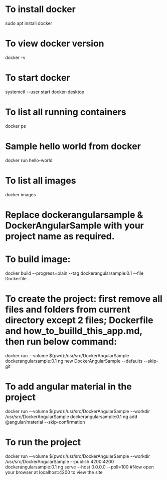 # To install docker
sudo apt install docker

# To view docker version
docker -v

# To start docker
systemctl --user start docker-desktop

# To list all running containers
docker ps

# Sample hello world from docker
docker run hello-world

# To list all images
docker images

# Replace dockerangularsample & DockerAngularSample with your project name as required. 

# To build image:
docker build --progress=plain --tag dockerangularsample:0.1 --file Dockerfile . 

# To create the project: first remove all files and folders from current directory except 2 files; Dockerfile and how_to_builld_this_app.md, then run below command:
docker run --volume $(pwd):/usr/src/DockerAngularSample dockerangularsample:0.1 ng new DockerAngularSample --defaults --skip-git

# To add angular material in the project
docker run --volume $(pwd):/usr/src/DockerAngularSample --workdir /usr/src/DockerAngularSample dockerangularsample:0.1 ng add @angular/material --skip-confirmation

# To run the project
docker run --volume $(pwd):/usr/src/DockerAngularSample --workdir /usr/src/DockerAngularSample --publish 4200:4200 dockerangularsample:0.1 ng serve --host 0.0.0.0 --poll=100
#Now open your browser at localhost:4200 to view the site
